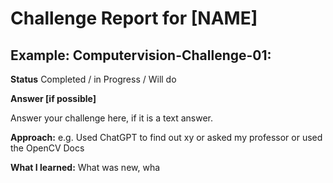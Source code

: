 # Challenge Report for [NAME]

[//]: # (TODO: For each Challenge make sure to include what things you learne, how you tackled the challenge)

## Example: Computervision-Challenge-01:

**Status**
Completed / in Progress / Will do

**Answer [if possible]**

Answer your challenge here, if it is a text answer.

**Approach:**
e.g. Used ChatGPT to find out xy or asked my professor or used the OpenCV Docs

**What I learned:**
What was new, wha

